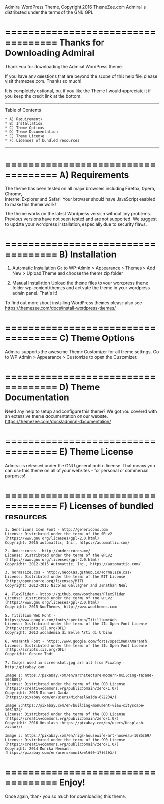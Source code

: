 Admiral WordPress Theme, Copyright 2016 ThemeZee.com
Admiral is distributed under the terms of the GNU GPL

===================================
Thanks for Downloading Admiral
===================================

Thank you for downloading the Admiral WordPress theme.

If you have any questions that are beyond the scope of this help file, 
please visit themezee.com. Thanks so much!

It is completely optional, but if you like the Theme I would appreciate it if 
you keep the credit link at the bottom.

-----------------------------------
Table of Contents

    * A) Requirements
    * B) Installation
    * C) Theme Options
    * D) Theme Documentation
    * E) Theme License
	* F) Licenses of bundled resources
-----------------------------------

===================================
A) Requirements
===================================

The theme has been tested on all major browsers including Firefox, Opera, Chrome,  
Internet Explorer and Safari. Your browser should have JavaScript enabled to make this theme work!

The theme works on the latest Wordpress version without any problems. Previous versions have not been tested
and are not supported. We suggest to update your wordpress installation, especially due to security flaws.

===================================
B) Installation
===================================

   1. Automatic Installation
      Go to WP-Admin > Appearance > Themes > Add New > Upload Theme and choose the theme zip folder.

   2. Manual Installation
      Upload the theme files to your wordpress theme folder wp-content/themes and activate the theme in
      your wordpress admin panel. That's it!

To find out more about installing WordPress themes please also see https://themezee.com/docs/install-wordpress-themes/

===================================
C) Theme Options
===================================

Admiral supports the awesome Theme Customizer for all theme settings. 
Go to WP-Admin > Appearance > Customize to open the Customizer.

===================================
D) Theme Documentation
===================================

Need any help to setup and configure this theme? We got you covered with an extensive theme documentation on our website.
https://themezee.com/docs/admiral-documentation/

===================================
E) Theme License
===================================

Admiral is released under the GNU general public license. 
That means you can use this theme on all of your websites - for personal or commercial purposes!

===================================
F) Licenses of bundled resources
===================================

	1. Genericons Icon Font - http://genericons.com
	License: Distributed under the terms of the GPLv2 (https://www.gnu.org/licenses/gpl-2.0.html)
	Copyright: 2015 Automattic, Inc., https://automattic.com/
	
	2. Underscores - http://underscores.me/
	License: Distributed under the terms of the GPLv2 (https://www.gnu.org/licenses/gpl-2.0.html)
	Copyright: 2012-2015 Automattic, Inc., https://automattic.com/

	3. normalize.css - http://necolas.github.io/normalize.css/
	License: Distributed under the terms of the MIT License (http://opensource.org/licenses/MIT)
	Copyright: 2012-2015 Nicolas Gallagher and Jonathan Neal
	
	4. FlexSlider - https://github.com/woothemes/FlexSlider
	License: Distributed under the terms of the GPLv2 (https://www.gnu.org/licenses/gpl-2.0.html)
	Copyright: 2015 WooThemes, http://www.woothemes.com
	
	5. Titillium Web Font - https://www.google.com/fonts/specimen/Titillium+Web
	License: Distributed under the terms of the SIL Open Font License (http://scripts.sil.org/OFL)
	Copyright: 2013 Accademia di Belle Arti di Urbino
	
	6. Amaranth Font - https://www.google.com/fonts/specimen/Amaranth
	License: Distributed under the terms of the SIL Open Font License (http://scripts.sil.org/OFL)
	Copyright: Gesine Todt
	
	7. Images used in screenshot.jpg are all from Pixabay - http://pixabay.com
	
	Image 1: https://pixabay.com/en/architecture-modern-building-facade-1048092/
	License: Distributed under the terms of the CC0 License (https://creativecommons.org/publicdomain/zero/1.0/)
	Copyright: 2015 Michael Gaida (https://pixabay.com/en/users/MichaelGaida-652234/)
	
	Image 2:https://pixabay.com/en/building-monument-view-cityscape-1031524/
	License: Distributed under the terms of the CC0 License (https://creativecommons.org/publicdomain/zero/1.0/)
	Copyright: 2016 Unsplash (https://pixabay.com/en/users/Unsplash-242387/)
	
	Image 3: https://pixabay.com/en/riga-housewife-art-nouveau-1085269/
	License: Distributed under the terms of the CC0 License (https://creativecommons.org/publicdomain/zero/1.0/)
	Copyright: 2014 Monika Neumann (https://pixabay.com/en/users/monikawl999-1744293/)

===================================
Enjoy!
===================================

Once again, thank you so much for downloading this theme. 